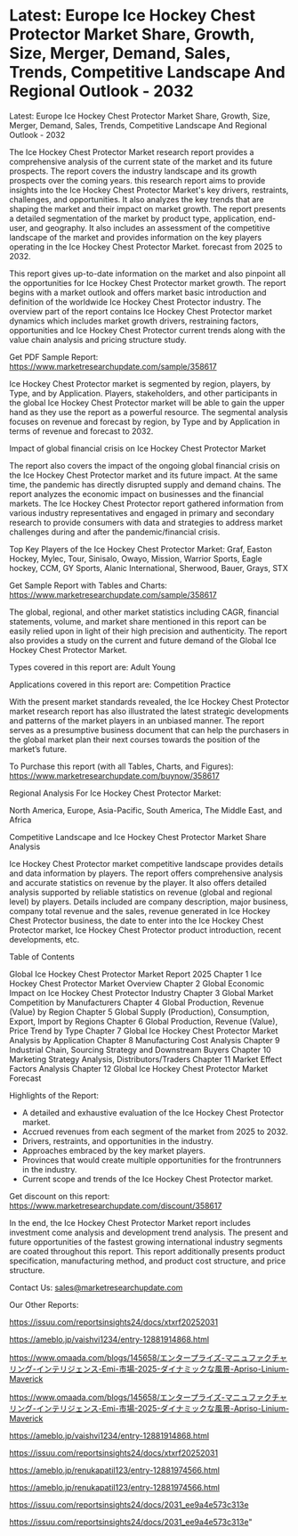 # Latest: Europe Ice Hockey Chest Protector Market Share, Growth, Size, Merger, Demand, Sales, Trends, Competitive Landscape And Regional Outlook - 2032
Latest: Europe Ice Hockey Chest Protector Market Share, Growth, Size, Merger, Demand, Sales, Trends, Competitive Landscape And Regional Outlook - 2032

The Ice Hockey Chest Protector Market research report provides a comprehensive analysis of the current state of the market and its future prospects. The report covers the industry landscape and its growth prospects over the coming years. this research report aims to provide insights into the Ice Hockey Chest Protector Market's key drivers, restraints, challenges, and opportunities. It also analyzes the key trends that are shaping the market and their impact on market growth. The report presents a detailed segmentation of the market by product type, application, end-user, and geography. It also includes an assessment of the competitive landscape of the market and provides information on the key players operating in the Ice Hockey Chest Protector Market. forecast from 2025 to 2032.

This report gives up-to-date information on the market and also pinpoint all the opportunities for Ice Hockey Chest Protector market growth. The report begins with a market outlook and offers market basic introduction and definition of the worldwide Ice Hockey Chest Protector industry. The overview part of the report contains Ice Hockey Chest Protector market dynamics which includes market growth drivers, restraining factors, opportunities and Ice Hockey Chest Protector current trends along with the value chain analysis and pricing structure study.

Get PDF Sample Report: https://www.marketresearchupdate.com/sample/358617

Ice Hockey Chest Protector market is segmented by region, players, by Type, and by Application. Players, stakeholders, and other participants in the global Ice Hockey Chest Protector market will be able to gain the upper hand as they use the report as a powerful resource. The segmental analysis focuses on revenue and forecast by region, by Type and by Application in terms of revenue and forecast to 2032.

Impact of global financial crisis on Ice Hockey Chest Protector Market

The report also covers the impact of the ongoing global financial crisis on the Ice Hockey Chest Protector market and its future impact. At the same time, the pandemic has directly disrupted supply and demand chains. The report analyzes the economic impact on businesses and the financial markets. The Ice Hockey Chest Protector report gathered information from various industry representatives and engaged in primary and secondary research to provide consumers with data and strategies to address market challenges during and after the pandemic/financial crisis.

Top Key Players of the Ice Hockey Chest Protector Market:
Graf, Easton Hockey, Mylec, Tour, Sinisalo, Owayo, Mission, Warrior Sports, Eagle hockey, CCM, GY Sports, Alanic International, Sherwood, Bauer, Grays, STX


Get Sample Report with Tables and Charts: https://www.marketresearchupdate.com/sample/358617

The global, regional, and other market statistics including CAGR, financial statements, volume, and market share mentioned in this report can be easily relied upon in light of their high precision and authenticity. The report also provides a study on the current and future demand of the Global Ice Hockey Chest Protector Market.

Types covered in this report are:
Adult
Young


Applications covered in this report are:
Competition
Practice


With the present market standards revealed, the Ice Hockey Chest Protector market research report has also illustrated the latest strategic developments and patterns of the market players in an unbiased manner. The report serves as a presumptive business document that can help the purchasers in the global market plan their next courses towards the position of the market’s future.

To Purchase this report (with all Tables, Charts, and Figures): https://www.marketresearchupdate.com/buynow/358617

Regional Analysis For Ice Hockey Chest Protector Market:

North America, Europe, Asia-Pacific, South America, The Middle East, and Africa

Competitive Landscape and Ice Hockey Chest Protector Market Share Analysis

Ice Hockey Chest Protector market competitive landscape provides details and data information by players. The report offers comprehensive analysis and accurate statistics on revenue by the player. It also offers detailed analysis supported by reliable statistics on revenue (global and regional level) by players. Details included are company description, major business, company total revenue and the sales, revenue generated in Ice Hockey Chest Protector business, the date to enter into the Ice Hockey Chest Protector market, Ice Hockey Chest Protector product introduction, recent developments, etc.

Table of Contents

Global Ice Hockey Chest Protector Market Report 2025
Chapter 1 Ice Hockey Chest Protector Market Overview
Chapter 2 Global Economic Impact on Ice Hockey Chest Protector Industry
Chapter 3 Global Market Competition by Manufacturers
Chapter 4 Global Production, Revenue (Value) by Region
Chapter 5 Global Supply (Production), Consumption, Export, Import by Regions
Chapter 6 Global Production, Revenue (Value), Price Trend by Type
Chapter 7 Global Ice Hockey Chest Protector Market Analysis by Application
Chapter 8 Manufacturing Cost Analysis
Chapter 9 Industrial Chain, Sourcing Strategy and Downstream Buyers
Chapter 10 Marketing Strategy Analysis, Distributors/Traders
Chapter 11 Market Effect Factors Analysis
Chapter 12 Global Ice Hockey Chest Protector Market Forecast

Highlights of the Report:

- A detailed and exhaustive evaluation of the Ice Hockey Chest Protector market.
- Accrued revenues from each segment of the market from 2025 to 2032.
- Drivers, restraints, and opportunities in the industry.
- Approaches embraced by the key market players.
- Provinces that would create multiple opportunities for the frontrunners in the industry.
- Current scope and trends of the Ice Hockey Chest Protector market.

Get discount on this report: https://www.marketresearchupdate.com/discount/358617

In the end, the Ice Hockey Chest Protector Market report includes investment come analysis and development trend analysis. The present and future opportunities of the fastest growing international industry segments are coated throughout this report. This report additionally presents product specification, manufacturing method, and product cost structure, and price structure.

Contact Us:
sales@marketresearchupdate.com

Our Other Reports:

https://issuu.com/reportsinsights24/docs/xtxrf20252031

https://ameblo.jp/vaishvi1234/entry-12881914868.html

https://www.omaada.com/blogs/145658/エンタープライズ-マニュファクチャリング-インテリジェンス-Emi-市場-2025-ダイナミックな風景-Apriso-Linium-Maverick

https://www.omaada.com/blogs/145658/エンタープライズ-マニュファクチャリング-インテリジェンス-Emi-市場-2025-ダイナミックな風景-Apriso-Linium-Maverick

https://ameblo.jp/vaishvi1234/entry-12881914868.html

https://issuu.com/reportsinsights24/docs/xtxrf20252031

https://ameblo.jp/renukapatil123/entry-12881974566.html

https://ameblo.jp/renukapatil123/entry-12881974566.html

https://issuu.com/reportsinsights24/docs/2031_ee9a4e573c313e

https://issuu.com/reportsinsights24/docs/2031_ee9a4e573c313e"
